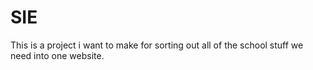 # SIE
 This is a project i want to make for sorting out all of the school stuff we need into one website. 
